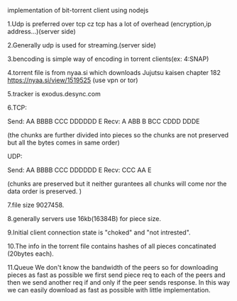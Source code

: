 implementation of bit-torrent client using nodejs

1.Udp is preferred over tcp cz tcp has a lot of overhead (encryption,ip address...)(server side)

2.Generally udp is used for streaming.(server side)

3.bencoding is simple way of encoding in torrent clients(ex: 4:SNAP)

4.torrent file is from nyaa.si which downloads Jujutsu kaisen chapter 182 https://nyaa.si/view/1519525 (use vpn or tor)

5.tracker is exodus.desync.com

6.TCP:

Send: AA BBBB CCC DDDDDD E         Recv: A ABB B BCC CDDD DDDE

(the chunks are further divided into pieces so the chunks are not preserved but all the bytes comes in same order)

UDP:

Send: AA BBBB CCC DDDDDD E         Recv: CCC AA E

(chunks are preserved but it neither gurantees all chunks will come nor the data order is preserved. )

7.file size 9027458.

8.generally servers use 16kb(16384B) for piece size.

9.Initial client connection state is "choked" and "not intrested".

10.The info in the torrent file contains hashes of all pieces concatinated (20bytes each).

11.Queue
We don't know the bandwidth of the peers so for downloading pieces as fast as possible we first send piece req to each of the peers and then we send another req if and only if the peer sends response. In this way we can easily download as fast as possible with little implementation.

